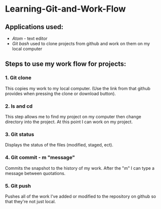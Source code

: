 # Learning-Git-and-Work-Flow

## Applications used:
* _Atom_ - text editor
* _Git bash_ used to clone projects from github and work on them on my local computer

## Steps to use my work flow for projects:
### 1. Git clone
This copies my work to my local computer. (Use the link from that github provides when pressing the clone or download button).

### 2. ls and cd
This step allows me to find my project on my computer then change directory into the project. At this point I can work on my project.

### 3. Git status
Displays the status of the files (modified, staged, ect).

### 4. Git commit - m "message"
Commits the snapshot to the history of my work. After the "m" I can type a message between quotations. 

### 5. Git push
Pushes all of the work I've added or modified to the repository on github so that they're not just local. 

